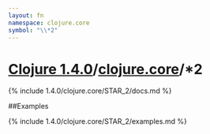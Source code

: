 ```yaml
---
layout: fn
namespace: clojure.core
symbol: "\\*2"
---
```


# [Clojure 1.4.0](../../)/[clojure.core](../)/\*2

{% include 1.4.0/clojure.core/STAR_2/docs.md %}

##Examples

{% include 1.4.0/clojure.core/STAR_2/examples.md %}

